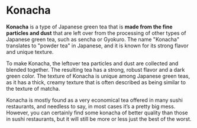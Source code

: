 # Konacha

**Konacha** is a type of Japanese green tea that is **made from the fine particles and dust** that are left over from the processing of other types of Japanese green tea, such as sencha or Gyokuro. The name "Konacha" translates to "powder tea" in Japanese, and it is known for its strong flavor and unique texture.

To make Konacha, the leftover tea particles and dust are collected and blended together. The resulting tea has a strong, robust flavor and a dark green color. The texture of Konacha is unique among Japanese green teas, as it has a thick, creamy texture that is often described as being similar to the texture of matcha.

Konacha is mostly found as a very economical tea offered in many sushi restaurants, and needless to say, in most cases it’s a pretty big mess. However, you can certainly find some konacha of better quality than those in sushi restaurants, but it will still be more or less just the best of the worst.
